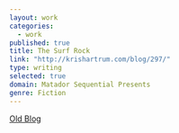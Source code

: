 ```yaml
---
layout: work
categories: 
  - work
published: true
title: The Surf Rock
link: "http://krishartrum.com/blog/297/"
type: writing
selected: true
domain: Matador Sequential Presents
genre: Fiction
---
```


[Old Blog](http://krishartrum.com/blog/297/)
